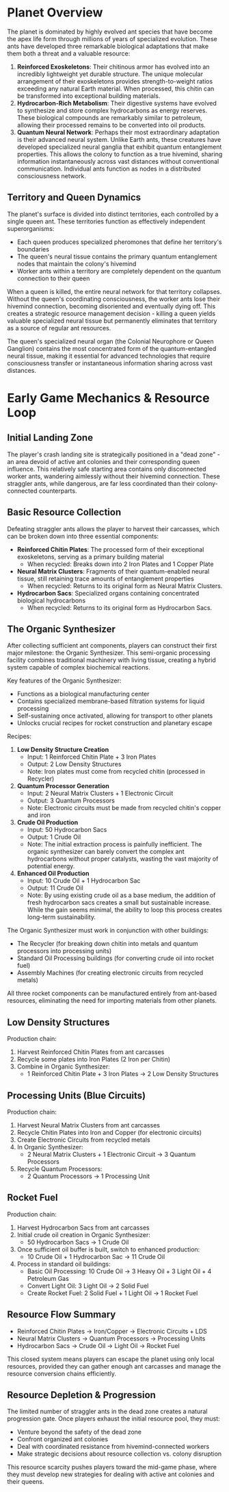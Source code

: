 # Planet Overview

The planet is dominated by highly evolved ant species that have become the apex life form through millions of years of specialized evolution. These ants have developed three remarkable biological adaptations that make them both a threat and a valuable resource:

1. **Reinforced Exoskeletons**: Their chitinous armor has evolved into an incredibly lightweight yet durable structure. The unique molecular arrangement of their exoskeletons provides strength-to-weight ratios exceeding any natural Earth material. When processed, this chitin can be transformed into exceptional building materials.
2. **Hydrocarbon-Rich Metabolism**: Their digestive systems have evolved to synthesize and store complex hydrocarbons as energy reserves. These biological compounds are remarkably similar to petroleum, allowing their processed remains to be converted into oil products.
3. **Quantum Neural Network**: Perhaps their most extraordinary adaptation is their advanced neural system. Unlike Earth ants, these creatures have developed specialized neural ganglia that exhibit quantum entanglement properties. This allows the colony to function as a true hivemind, sharing information instantaneously across vast distances without conventional communication. Individual ants function as nodes in a distributed consciousness network.

## Territory and Queen Dynamics

The planet's surface is divided into distinct territories, each controlled by a single queen ant. These territories function as effectively independent superorganisms:

- Each queen produces specialized pheromones that define her territory's boundaries
- The queen's neural tissue contains the primary quantum entanglement nodes that maintain the colony's hivemind
- Worker ants within a territory are completely dependent on the quantum connection to their queen

When a queen is killed, the entire neural network for that territory collapses. Without the queen's coordinating consciousness, the worker ants lose their hivemind connection, becoming disoriented and eventually dying off. This creates a strategic resource management decision - killing a queen yields valuable specialized neural tissue but permanently eliminates that territory as a source of regular ant resources.

The queen's specialized neural organ (the Colonial Neurophore or Queen Ganglion) contains the most concentrated form of the quantum-entangled neural tissue, making it essential for advanced technologies that require consciousness transfer or instantaneous information sharing across vast distances.

# Early Game Mechanics & Resource Loop

## Initial Landing Zone

The player's crash landing site is strategically positioned in a "dead zone" - an area devoid of active ant colonies and their corresponding queen influence. This relatively safe starting area contains only disconnected worker ants, wandering aimlessly without their hivemind connection. These straggler ants, while dangerous, are far less coordinated than their colony-connected counterparts.
 
## Basic Resource Collection

Defeating straggler ants allows the player to harvest their carcasses, which can be broken down into three essential components:

- **Reinforced Chitin Plates**: The processed form of their exceptional exoskeletons, serving as a primary building material
    - When recycled: Breaks down into 2 Iron Plates and 1 Copper Plate
- **Neural Matrix Clusters**: Fragments of their quantum-enabled neural tissue, still retaining trace amounts of entanglement properties
    - When recycled: Returns to its original form as Neural Matrix Clusters.
- **Hydrocarbon Sacs**: Specialized organs containing concentrated biological hydrocarbons
    - When recycled: Returns to its original form as Hydrocarbon Sacs.

## The Organic Synthesizer

After collecting sufficient ant components, players can construct their first major milestone: the Organic Synthesizer. This semi-organic processing facility combines traditional machinery with living tissue, creating a hybrid system capable of complex biochemical reactions.

Key features of the Organic Synthesizer:
- Functions as a biological manufacturing center
- Contains specialized membrane-based filtration systems for liquid processing
- Self-sustaining once activated, allowing for transport to other planets
- Unlocks crucial recipes for rocket construction and planetary escape

Recipes:
1. **Low Density Structure Creation**
    - Input: 1 Reinforced Chitin Plate + 3 Iron Plates
    - Output: 2 Low Density Structures
    - Note: Iron plates must come from recycled chitin (processed in Recycler)
2. **Quantum Processor Generation**
    - Input: 2 Neural Matrix Clusters + 1 Electronic Circuit
    - Output: 3 Quantum Processors
    - Note: Electronic circuits must be made from recycled chitin's copper and iron
3. **Crude Oil Production**
    - Input: 50 Hydrocarbon Sacs
    - Output: 1 Crude Oil
    - Note: The initial extraction process is painfully inefficient. The organic synthesizer can barely convert the complex ant hydrocarbons without proper catalysts, wasting the vast majority of potential energy.
4. **Enhanced Oil Production**
    - Input: 10 Crude Oil + 1 Hydrocarbon Sac
    - Output: 11 Crude Oil
    - Note: By using existing crude oil as a base medium, the addition of fresh hydrocarbon sacs creates a small but sustainable increase. While the gain seems minimal, the ability to loop this process creates long-term sustainability.

The Organic Synthesizer must work in conjunction with other buildings:

- The Recycler (for breaking down chitin into metals and quantum processors into processing units)
- Standard Oil Processing buildings (for converting crude oil into rocket fuel)
- Assembly Machines (for creating electronic circuits from recycled metals)

All three rocket components can be manufactured entirely from ant-based resources, eliminating the need for importing materials from other planets.

## Low Density Structures

Production chain:

1. Harvest Reinforced Chitin Plates from ant carcasses
2. Recycle some plates into Iron Plates (2 Iron per Chitin)
3. Combine in Organic Synthesizer:
    - 1 Reinforced Chitin Plate + 3 Iron Plates → 2 Low Density Structures

## Processing Units (Blue Circuits)

Production chain:

1. Harvest Neural Matrix Clusters from ant carcasses
2. Recycle Chitin Plates into Iron and Copper (for electronic circuits)
3. Create Electronic Circuits from recycled metals
4. In Organic Synthesizer:
    - 2 Neural Matrix Clusters + 1 Electronic Circuit → 3 Quantum Processors
5. Recycle Quantum Processors:
    - 2 Quantum Processors → 1 Processing Unit

## Rocket Fuel

Production chain:

1. Harvest Hydrocarbon Sacs from ant carcasses
2. Initial crude oil creation in Organic Synthesizer:
    - 50 Hydrocarbon Sacs → 1 Crude Oil
3. Once sufficient oil buffer is built, switch to enhanced production:
    - 10 Crude Oil + 1 Hydrocarbon Sac → 11 Crude Oil
4. Process in standard oil buildings:
    - Basic Oil Processing: 10 Crude Oil → 3 Heavy Oil + 3 Light Oil + 4 Petroleum Gas
    - Convert Light Oil: 3 Light Oil → 2 Solid Fuel
    - Create Rocket Fuel: 2 Solid Fuel + 1 Light Oil → 1 Rocket Fuel

## Resource Flow Summary

- Reinforced Chitin Plates → Iron/Copper → Electronic Circuits + LDS
- Neural Matrix Clusters → Quantum Processors → Processing Units
- Hydrocarbon Sacs → Crude Oil → Light Oil → Rocket Fuel

This closed system means players can escape the planet using only local resources, provided they can gather enough ant carcasses and manage the resource conversion chains efficiently.

## Resource Depletion & Progression

The limited number of straggler ants in the dead zone creates a natural progression gate. Once players exhaust the initial resource pool, they must:

- Venture beyond the safety of the dead zone
- Confront organized ant colonies
- Deal with coordinated resistance from hivemind-connected workers
- Make strategic decisions about resource collection vs. colony disruption

This resource scarcity pushes players toward the mid-game phase, where they must develop new strategies for dealing with active ant colonies and their queens.